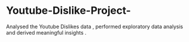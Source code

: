# Youtube-Dislike-Project-
Analysed the Youtube Dislikes data ,  performed exploratory data analysis and derived meaningful insights . 
